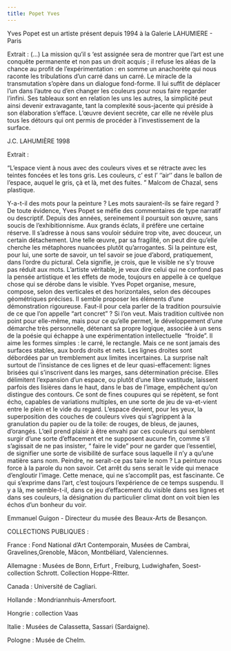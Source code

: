```yaml
---
title: Popet Yves
---
```


Yves Popet est un artiste présent depuis 1994 à la Galerie LAHUMIERE - Paris

Extrait : 
(…) La mission qu’il s ‘est assignée sera de montrer que l’art est une conquête permanente et non pas un droit acquis ; il refuse les aléas de la chance au profit de l’expérimentation : en somme un anachorète qui nous raconte
les tribulations d’un carré dans un carré. Le miracle de la transmutation s’opère dans un dialogue fond-forme. Il
lui suffit de déplacer l’un dans l’autre ou d’en changer les couleurs pour nous faire regarder l’infini. Ses tableaux sont en relation les uns les autres, la simplicité peut ainsi devenir extravagante, tant la complexité sous-jacente qui
préside à son élaboration s’efface. L’œuvre devient secrète, car elle ne révèle plus tous les détours qui ont permis de procéder à l’investissement de la surface.

J.C. LAHUMIÈRE 1998


Extrait :

“L’espace vient à nous avec des couleurs vives et se rétracte avec les teintes foncées et les tons gris. Les couleurs, c’ est l’ ‘’air‘’ dans le ballon de l’espace, auquel le gris, çà et là, met des fuites. ” Malcom de Chazal, sens plastique.

Y-a-t-il des mots pour la peinture ? Les mots sauraient-ils se faire regard ? De toute évidence, Yves Popet se méfie des commentaires de type narratif ou descriptif. Depuis des années, sereinement il poursuit son œuvre, sans soucis de l’exhibitionnisme. Aux grands éclats, il préfère une certaine réserve. Il s’adresse à nous sans vouloir séduire trop vite, avec douceur, un certain détachement. Une telle œuvre, par sa fragilité, on peut dire qu’elle cherche les métaphores nuancées plutôt qu’arrogantes. Si la peinture est, pour lui, une sorte de savoir, un tel savoir se joue d’abord, pratiquement, dans l’ordre du pictural. Cela signifie, je crois, que le visible ne s’y trouve pas réduit aux mots. L’artiste véritable, je veux dire celui qui ne confond pas la pensée artistique et les effets de mode, toujours en appelle à ce quelque chose qui se dérobe dans le visible. Yves Popet organise, mesure, compose, selon des verticales et des horizontales, selon des découpes géométriques précises. Il semble proposer les éléments d’une démonstration rigoureuse. Faut-il pour cela parler de la tradition poursuivie de ce que l’on appelle “art concret” ?
Si l’on veut. Mais tradition cultivée non point pour elle-même, mais pour ce qu’elle permet, le développement d’une démarche très personnelle, détenant sa propre logique, associée à un sens de la poésie qui échappe à une
expérimentation intellectuelle  “froide”. Il aime les formes simples : le carré, le rectangle. Mais ce ne sont
jamais des surfaces stables, aux bords droits et nets. Les lignes droites sont débordées par un tremblement aux limites incertaines. La surprise naît surtout de l’insistance de ces lignes et de leur quasi-effacement: lignes brisées qui s’inscrivent dans les marges, sans détermination précise. Elles délimitent l’expansion d’un espace, ou plutôt d’une libre vastitude, laissent parfois des lisières dans le haut, dans le bas de l’image, empêchent qu’on distingue des contours. Ce sont de fines coupures qui se répètent, se font écho, capables de variations multiples, en une sorte de jeu de va-et-vient entre le plein et le vide du regard. L’espace devient, pour les yeux, la superposition des couches de couleurs vives qui s’agrippent à la granulation du papier ou de la toile: de rouges, de bleus, de jaunes, d’orangés. L’œil prend plaisir à être envahi par ces couleurs qui semblent surgir d’une sorte d’effacement et ne supposent aucune fin, comme s’il s’agissait de ne pas insister, “ faire le vide” pour ne garder que l’essentiel, de signifier une sorte de visibilité de surface sous laquelle il n’y a qu’une matière sans nom. Peindre, ne serait-ce pas taire le nom ? La peinture nous force à la parole du non savoir. Cet arrêt du sens serait le vide qui menace d’engloutir l’image. Cette menace, qui ne s’accomplit pas, est fascinante. Ce qui s’exprime dans l’art, c’est toujours
l’expérience de ce temps suspendu. Il y a là, me semble-t-il, dans ce jeu d’effacement du visible dans ses lignes et dans ses couleurs, la désignation du particulier climat dont on voit bien les échos d’un bonheur du voir.

Emmanuel Guigon - Directeur du musée des Beaux-Arts de Besançon.

COLLECTIONS PUBLIQUES :

France : Fond National d’Art Contemporain, Musées de Cambrai, Gravelines,Grenoble, Mâcon, Montbéliard, Valenciennes.

Allemagne : Musées de Bonn, Erfurt , Freiburg, Ludwighafen, Soest-collection Schrott. Collection Hoppe-Ritter.

Canada : Université de Cagliari. 

Hollande : Mondriannhuis-Amersfoort.

Hongrie : collection Vaas

Italie : Musées de Calassetta, Sassari (Sardaigne).

Pologne : Musée de Chelm.








